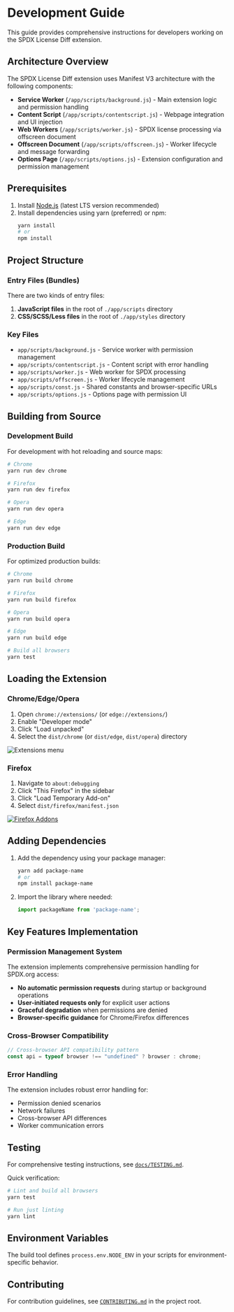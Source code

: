 # Development Guide

This guide provides comprehensive instructions for developers working on the SPDX License Diff extension.

## Architecture Overview

The SPDX License Diff extension uses Manifest V3 architecture with the following components:

- **Service Worker** (`/app/scripts/background.js`) - Main extension logic and permission handling
- **Content Script** (`/app/scripts/contentscript.js`) - Webpage integration and UI injection
- **Web Workers** (`/app/scripts/worker.js`) - SPDX license processing via offscreen document
- **Offscreen Document** (`/app/scripts/offscreen.js`) - Worker lifecycle and message forwarding
- **Options Page** (`/app/scripts/options.js`) - Extension configuration and permission management

## Prerequisites

1. Install [Node.js](https://nodejs.org/en/download/) (latest LTS version recommended)
2. Install dependencies using yarn (preferred) or npm:
   ```bash
   yarn install
   # or
   npm install
   ```

## Project Structure

### Entry Files (Bundles)

There are two kinds of entry files:

1. **JavaScript files** in the root of `./app/scripts` directory
2. **CSS/SCSS/Less files** in the root of `./app/styles` directory

### Key Files

- `app/scripts/background.js` - Service worker with permission management
- `app/scripts/contentscript.js` - Content script with error handling
- `app/scripts/worker.js` - Web worker for SPDX processing
- `app/scripts/offscreen.js` - Worker lifecycle management
- `app/scripts/const.js` - Shared constants and browser-specific URLs
- `app/scripts/options.js` - Options page with permission UI

## Building from Source

### Development Build

For development with hot reloading and source maps:

```bash
# Chrome
yarn run dev chrome

# Firefox  
yarn run dev firefox

# Opera
yarn run dev opera

# Edge
yarn run dev edge
```

### Production Build

For optimized production builds:

```bash
# Chrome
yarn run build chrome

# Firefox
yarn run build firefox

# Opera
yarn run build opera

# Edge
yarn run build edge

# Build all browsers
yarn test
```

## Loading the Extension

### Chrome/Edge/Opera

1. Open `chrome://extensions/` (or `edge://extensions/`)
2. Enable "Developer mode" 
3. Click "Load unpacked"
4. Select the `dist/chrome` (or `dist/edge`, `dist/opera`) directory

![Extensions menu](https://developer.chrome.com/static/images/get_started/load_extension.png)

### Firefox

1. Navigate to `about:debugging`
2. Click "This Firefox" in the sidebar
3. Click "Load Temporary Add-on"
4. Select `dist/firefox/manifest.json`

[![Firefox Addons](https://img.youtube.com/vi/cer9EUKegG4/0.jpg)](https://www.youtube.com/watch?v=cer9EUKegG4)

## Adding Dependencies

1. Add the dependency using your package manager:
   ```bash
   yarn add package-name
   # or
   npm install package-name
   ```

2. Import the library where needed:
   ```javascript
   import packageName from 'package-name';
   ```

## Key Features Implementation

### Permission Management System

The extension implements comprehensive permission handling for SPDX.org access:

- **No automatic permission requests** during startup or background operations
- **User-initiated requests only** for explicit user actions
- **Graceful degradation** when permissions are denied
- **Browser-specific guidance** for Chrome/Firefox differences

### Cross-Browser Compatibility

```javascript
// Cross-browser API compatibility pattern
const api = typeof browser !== "undefined" ? browser : chrome;
```

### Error Handling

The extension includes robust error handling for:
- Permission denied scenarios
- Network failures
- Cross-browser API differences
- Worker communication errors

## Testing

For comprehensive testing instructions, see [`docs/TESTING.md`](TESTING.md).

Quick verification:
```bash
# Lint and build all browsers
yarn test

# Run just linting
yarn lint
```

## Environment Variables

The build tool defines `process.env.NODE_ENV` in your scripts for environment-specific behavior.

## Contributing

For contribution guidelines, see [`CONTRIBUTING.md`](../CONTRIBUTING.md) in the project root.
